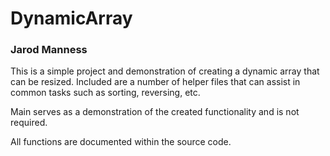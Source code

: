 # DynamicArray
### Jarod Manness

This is a simple project and demonstration of creating a dynamic array that can be resized.
Included are a number of helper files that can assist in common tasks such as sorting, reversing, etc.

Main serves as a demonstration of the created functionality and is not required.

All functions are documented within the source code.
